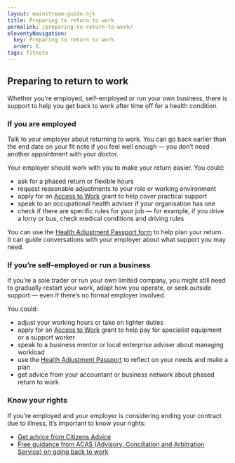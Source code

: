 ```yaml
---
layout: mainstream-guide.njk
title: Preparing to return to work
permalink: /preparing-to-return-to-work/
eleventyNavigation:
  key: Preparing to return to work
  order: 6
tags: fitnote
---
```


## Preparing to return to work

Whether you’re employed, self-employed or run your own business, there is support to help you get back to work after time off for a health condition.

### If you are employed

Talk to your employer about returning to work. You can go back earlier than the end date on your fit note if you feel well enough — you don’t need another appointment with your doctor.

Your employer should work with you to make your return easier. You could:

- ask for a phased return or flexible hours
- request reasonable adjustments to your role or working environment
- apply for an [Access to Work](https://gov.uk/access-to-work/) grant to help cover practical support
- speak to an occupational health adviser if your organisation has one
- check if there are specific rules for your job — for example, if you drive a lorry or bus, check medical conditions and driving rules

You can use the [Health Adjustment Passport form](https://gov.uk/government/publications/health-adjustment-passport/) to help plan your return. It can guide conversations with your employer about what support you may need.

### If you’re self-employed or run a business

If you’re a sole trader or run your own limited company, you might still need to gradually restart your work, adapt how you operate, or seek outside support — even if there’s no formal employer involved.

You could:

- adjust your working hours or take on lighter duties
- apply for an [Access to Work](https://gov.uk/access-to-work/) grant to help pay for specialist equipment or a support worker
- speak to a business mentor or local enterprise adviser about managing workload
- use the [Health Adjustment Passport](https://gov.uk/government/publications/health-adjustment-passport/) to reflect on your needs and make a plan
- get advice from your accountant or business network about phased return to work

### Know your rights

If you’re employed and your employer is considering ending your contract due to illness, it’s important to know your rights:

- [Get advice from Citizens Advice](https://citizensadvice.org.uk/work/sick-or-disabled-people-and-work/if-youre-sick-or-disabled-and-youre-employed/)
- [Free guidance from ACAS (Advisory, Conciliation and Arbitration Service) on going back to work](https://acas.org.uk/absence-from-work/)
